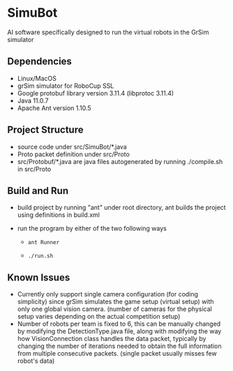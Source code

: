 # SimuBot
AI software specifically designed to run the virtual robots in the GrSim simulator

## Dependencies
* Linux/MacOS
* grSim simulator for RoboCup SSL
* Google protobuf library version 3.11.4 (libprotoc 3.11.4)
* Java 11.0.7
* Apache Ant version 1.10.5

## Project Structure
* source code under src/SimuBot/*.java
* Proto packet definition under src/Proto
* src/Protobuf/*.java are java files autogenerated by running ./compile.sh in src/Proto

## Build and Run

* build project by running "ant" under root directory, ant builds the project using definitions in build.xml

* run the program by either of the two following ways

  * ```shell
    ant Runner
    ```

  * ```shell
    ./run.sh
    ```



## Known Issues

* Currently only support single camera configuration (for coding simplicity) since grSim simulates the game setup (virtual setup) with only one global vision camera. (number of cameras for the physical setup varies depending on the actual competition setup)
* Number of robots per team is fixed to 6, this can be manually changed by modifying the DetectionType.java file, along with modifying the way how VisionConnection class handles the data packet, typically by changing the number of iterations needed to obtain the full information from multiple consecutive packets. (single packet usually misses few robot's data)



